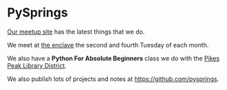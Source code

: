 PySprings
=========
[Our meetup site](https://www.meetup.com/pysprings/) has the latest things that we do.

We meet at [the enclave](http://enclavecoop.com/) the second and fourth Tuesday of each month.

We also have a **Python For Absolute Beginners** class we do with the [Pikes Peak Library District](https://ppld.org/).

We also publish lots of projects and notes at <https://github.com/pysprings>.
